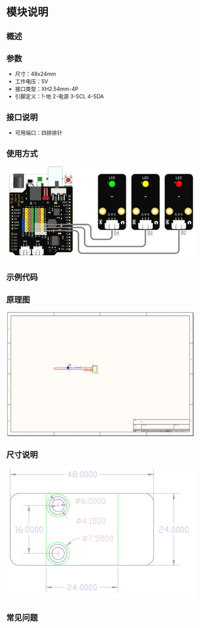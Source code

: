 # 模块说明   

## 概述


## 参数 
- 尺寸：48x24mm
- 工作电压：5V
- 接口类型：XH2.54mm-4P
- 引脚定义：1-地 2-电源 3-SCL 4-SDA

## 接口说明
- 可用端口：四排排针

## 使用方式
![](./images/02.png)

## 示例代码

## 原理图
![](./images/03.png)

## 尺寸说明
![](./images/01.png)

## 常见问题